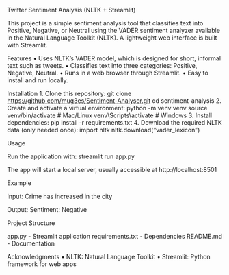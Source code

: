 Twitter Sentiment Analysis (NLTK + Streamlit)

This project is a simple sentiment analysis tool that classifies text into Positive, Negative, or Neutral using the VADER sentiment analyzer available in the Natural Language Toolkit (NLTK). A lightweight web interface is built with Streamlit.

Features
	•	Uses NLTK’s VADER model, which is designed for short, informal text such as tweets.
	•	Classifies text into three categories: Positive, Negative, Neutral.
	•	Runs in a web browser through Streamlit.
	•	Easy to install and run locally.

Installation
	1.	Clone this repository:
git clone https://github.com/mug3es/Sentiment-Analyser.git
cd sentiment-analysis
	2.	Create and activate a virtual environment:
python -m venv venv
source venv/bin/activate   # Mac/Linux
venv\Scripts\activate      # Windows
	3.	Install dependencies:
pip install -r requirements.txt
	4.	Download the required NLTK data (only needed once):
import nltk
nltk.download(“vader_lexicon”)

Usage

Run the application with:
streamlit run app.py

The app will start a local server, usually accessible at http://localhost:8501

Example

Input:
Crime has increased in the city

Output:
Sentiment: Negative

Project Structure

app.py              - Streamlit application
requirements.txt    - Dependencies
README.md           - Documentation

Acknowledgments
	•	NLTK: Natural Language Toolkit
	•	Streamlit: Python framework for web apps
